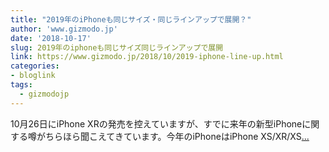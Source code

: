 ```yaml
---
title: "2019年のiPhoneも同じサイズ・同じラインアップで展開？"
author: 'www.gizmodo.jp'
date: '2018-10-17'
slug: 2019年のiphoneも同じサイズ同じラインアップで展開
link: https://www.gizmodo.jp/2018/10/2019-iphone-line-up.html
categories:
- bloglink
tags:
  - gizmodojp
---
```


10月26日にiPhone XRの発売を控えていますが、すでに来年の新型iPhoneに関する噂がちらほら聞こえてきています。今年のiPhoneはiPhone XS/XR/XS[... <i class="fas fa-external-link-alt"></i>](https://www.gizmodo.jp/2018/10/2019-iphone-line-up.html)


